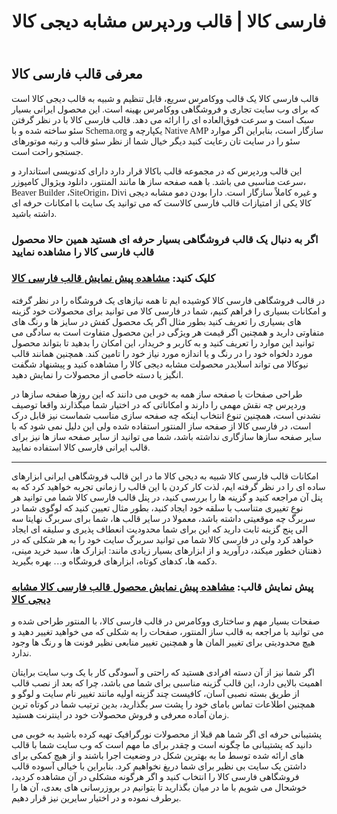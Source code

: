 <!DOCTYPE html>
<html lang="fa"> 
<head>
  <link rel='dns-prefetch' href='//fonts.googleapis.com' />
	<link rel='stylesheet' id='astra-google-fonts-css' href='https://fonts.googleapis.com/css?family=Vazirmatn%3A400%2C500%2C700%2C600&#038;display=fallback&#038;ver=4.6.4' media='all' />
<meta name="viewport" content="width=device-width, initial-scale=1.0">
  <meta name="robots" content="follow, index, max-snippet:-1, max-video-preview:-1, max-image-preview:large"/>
	<meta property="og:type" content="article" />
  <meta name="title" content="" />
  <meta name="description" content="" />
  <meta name="robots" content="index,follow"/>
  <meta charset="UTF-8">
  <meta name="viewport" content="width=device-width, initial-scale=1.0">

</head>
<body>


  <header>
    <h1>فارسی کالا | قالب وردپرس مشابه دیجی کالا</h1>
  </header>
  <article style="font-family:vazirmatn">
  <h2>معرفی قالب فارسی کالا</h2>
    <p>قالب فارسی کالا یک قالب ووکامرس سریع، قابل تنظیم و شبیه به قالب دیجی کالا است که برای وب سایت تجاری و فروشگاهی ووکامرس بهینه است. این محصول ایرانی بسیار سبک است و سرعت فوق‌العاده ای را ارائه می دهد. قالب فارسی کالا با در نظر گرفتن سئو ساخته شده و با Schema.org یکپارچه و Native AMP سازگار است، بنابراین اگر موارد سئو را در سایت تان رعایت کنید دیگر خیال شما از نظر سئو قالب و رتبه موتورهای جستجو راحت است.

این قالب وردپرس که در مجموعه قالب باکالا قرار دارد دارای کدنویسی استاندارد و سرعت مناسبی می باشد. با همه صفحه‌ ساز ها مانند المنتور، دانلود ویژوال کامپوزر، Beaver Builder ،SiteOrigin، Divi و غیره کاملاً سازگار است. دارا بودن دمو مشابه دیجی کالا یکی از امتیازات قالب فارسی کالاست که می توانید یک سایت با امکانات حرفه ای داشته باشید.</p>
      <h3>اگر به دنبال یک قالب فروشگاهی بسیار حرفه ای هستید همین حالا محصول قالب فارسی کالا را مشاهده نمایید</h3>
    <h3>کلیک کنید: <a href="https://www.rtl-theme.com/farsikala-wordpress-theme/">
      مشاهده پیش نمایش قالب فارسی کالا</a></h3>
<p>در قالب فروشگاهی فارسی کالا کوشیده ایم تا همه نیازهای یک فروشگاه را در نظر گرفته و امکانات بسیاری را فراهم کنیم، شما در فارسی کالا می توانید برای محصولات خود گزینه های بسیاری را تعریف کنید بطور مثال اگر یک محصول کفش در سایز ها و رنگ های متفاوتی دارید و همچنین اگر قیمت هر ویژگی در این محصول متفاوت است به سادگی می توانید این موارد را تعریف کنید و به کاربر و خریدار، این امکان را بدهید تا بتواند محصول مورد دلخواه خود را در رنگ و یا اندازه مورد نیاز خود را تامین کند. همچنین همانند قالب نیوکالا می تواند اسلایدر محصولت مشابه دیجی کالا را مشاهده کنید و پیشنهاد شگفت انگیز یا دسته خاصی از محصولات را نمایش دهید.

طراحی صفحات با صفحه ساز
همه به خوبی می دانند که این روزها صفحه سازها در وردپرس چه نقش مهمی را دارند و امکاناتی که در اختیار شما میگذارند واقعا توصیف نشدنی است، همچنین تنوع انتخاب اینکه چه صفحه سازی مناسب شماست نیز قابل درک است، در فارسی کالا از صفحه ساز المنتور استفاده شده ولی این دلیل نمی شود که با سایر صفحه سازها سازگاری نداشته باشد، شما می توانید از سایر صفحه ساز ها نیز برای قالب ایرانی فارسی کالا استفاده نمایید.
<hr>
</p>
    <p>
امکانات قالب فارسی کالا شبیه به دیجی کالا
ما در این قالب فروشگاهی ایرانی ابزارهای ساده ای را در نظر گرفته ایم، لذت کار کردن با این قالب را زمانی تجربه خواهید کرد که به پنل آن مراجعه کنید و گزینه ها را بررسی کنید، در پنل قالب فارسی کالا شما می توانید هر نوع تغییری متناسب با سلقه خود ایجاد کنید، بطور مثال تعیین کنید که لوگوی شما در سربرگ چه موقعیتی داشته باشد، معمولا در سایر قالب ها، شما برای سربرگ نهایتا سه الی پنج گزینه ثابت دارید که این برای شما محدودیت انعطاف پذیری و سلیقه ای ایجاد خواهد کرد ولی در فارسی کالا شما می توانید سربرگ سایت خود را به هر شکلی که در ذهنتان خطور میکند، درآورید و از ابزارهای بسیار زیادی مانند: ابزارک ها، سبد خرید مینی، دکمه ها، کدهای کوتاه، ابزارهای فروشگاه و… بهره بگیرید.
</p>
      <h3>پیش نمایش قالب: <a href="https://www.rtl-theme.com/farsikala-wordpress-theme/" rel="follow">مشاهده پیش نمایش محصول قالب فارسی کالا مشابه دیجی کالا</a></h3>
<p>
صفحات بسیار مهم و ساختاری ووکامرس در قالب فارسی کالا، با المنتور طراحی شده و می توانید با مراجعه به قالب ساز المنتور، صفحات را به شکلی که می خواهید تغییر دهید و هیچ محدودیتی برای تغییر المان ها و همچنین تغییر منابعی نظیر فونت ها و رنگ ها وجود ندارد.

اگر شما نیز از آن دسته افرادی هستید که راحتی و آسودگی کار با یک وب سایت برایتان اهمیت بالایی  دارد، این قالب گزینه مناسبی برای شما می باشد، چرا که بعد از نصب قالب از طریق بسته نصبی آسان، کافیست چند گزینه اولیه مانند تغییر نام سایت و لوگو و همچنین اطلاعات تماس بامای خود را پشت سر بگذارید، بدین ترتیب شما در کوتاه ترین زمان آماده معرفی و فروش محصولات خود در اینترنت هستید.

پشتیبانی حرفه ای
اگر شما هم قبلا از محصولات نورگرافیک تهیه کرده باشید به خوبی می دانید که پشتیبانی ما چگونه است و چقدر برای ما مهم است که وب سایت شما با قالب های ارائه شده توسط ما به بهترین شکل در وضعیت اجرا باشند و از هیچ کمکی برای داشتن یک سایت بی نظیر برای شما دریغ نخواهیم کرد. بنابراین با خیالی آسوده قالب فروشگاهی فارسی کالا را انتخاب کنید و اگر هرگونه مشکلی در آن مشاهده کردید، خوشحال می شویم با ما در میان بگذارید تا بتوانیم در بروزرسانی های بعدی، آن ها را برطرف نموده و در اختیار سایرین نیز قرار دهیم.
</p>
<div>&nbsp;</div>
<div>&nbsp;</div>
  </main>
</body>
</html>

